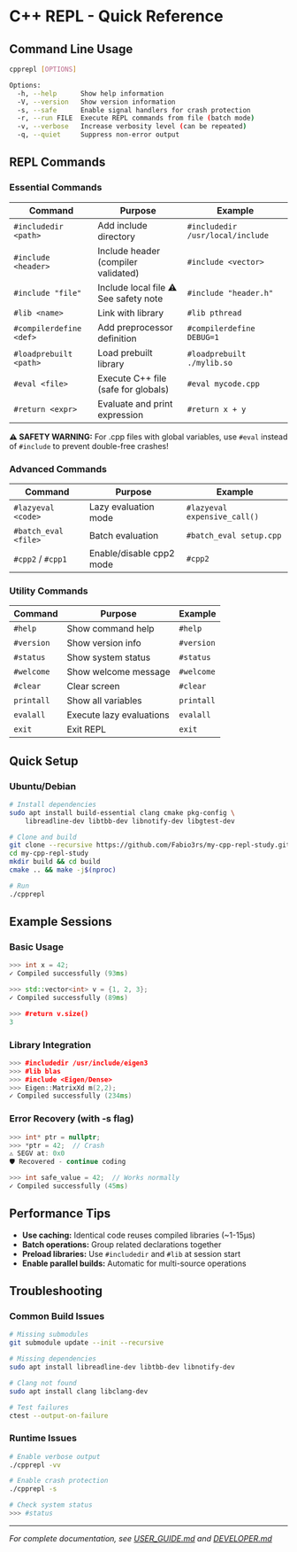 # C++ REPL - Quick Reference

## Command Line Usage

```bash
cpprepl [OPTIONS]

Options:
  -h, --help      Show help information
  -V, --version   Show version information
  -s, --safe      Enable signal handlers for crash protection
  -r, --run FILE  Execute REPL commands from file (batch mode)
  -v, --verbose   Increase verbosity level (can be repeated)
  -q, --quiet     Suppress non-error output
```

## REPL Commands

### Essential Commands
| Command | Purpose | Example |
|---------|---------|---------|
| `#includedir <path>` | Add include directory | `#includedir /usr/local/include` |
| `#include <header>` | Include header (compiler validated) | `#include <vector>` |
| `#include "file"` | Include local file ⚠️ See safety note | `#include "header.h"` |
| `#lib <name>` | Link with library | `#lib pthread` |
| `#compilerdefine <def>` | Add preprocessor definition | `#compilerdefine DEBUG=1` |
| `#loadprebuilt <path>` | Load prebuilt library | `#loadprebuilt ./mylib.so` |
| `#eval <file>` | Execute C++ file (safe for globals) | `#eval mycode.cpp` |
| `#return <expr>` | Evaluate and print expression | `#return x + y` |

**⚠️ SAFETY WARNING:** For .cpp files with global variables, use `#eval` instead of `#include` to prevent double-free crashes!

### Advanced Commands
| Command | Purpose | Example |
|---------|---------|---------|
| `#lazyeval <code>` | Lazy evaluation mode | `#lazyeval expensive_call()` |
| `#batch_eval <file>` | Batch evaluation | `#batch_eval setup.cpp` |
| `#cpp2` / `#cpp1` | Enable/disable cpp2 mode | `#cpp2` |

### Utility Commands
| Command | Purpose | Example |
|---------|---------|---------|
| `#help` | Show command help | `#help` |
| `#version` | Show version info | `#version` |
| `#status` | Show system status | `#status` |
| `#welcome` | Show welcome message | `#welcome` |
| `#clear` | Clear screen | `#clear` |
| `printall` | Show all variables | `printall` |
| `evalall` | Execute lazy evaluations | `evalall` |
| `exit` | Exit REPL | `exit` |

## Quick Setup

### Ubuntu/Debian
```bash
# Install dependencies
sudo apt install build-essential clang cmake pkg-config \
    libreadline-dev libtbb-dev libnotify-dev libgtest-dev

# Clone and build
git clone --recursive https://github.com/Fabio3rs/my-cpp-repl-study.git
cd my-cpp-repl-study
mkdir build && cd build
cmake .. && make -j$(nproc)

# Run
./cpprepl
```

## Example Sessions

### Basic Usage
```cpp
>>> int x = 42;
✓ Compiled successfully (93ms)

>>> std::vector<int> v = {1, 2, 3};
✓ Compiled successfully (89ms)

>>> #return v.size()
3
```

### Library Integration
```cpp
>>> #includedir /usr/include/eigen3
>>> #lib blas
>>> #include <Eigen/Dense>
>>> Eigen::MatrixXd m(2,2);
✓ Compiled successfully (234ms)
```

### Error Recovery (with -s flag)
```cpp
>>> int* ptr = nullptr;
>>> *ptr = 42;  // Crash
⚠️ SEGV at: 0x0
🛡️ Recovered - continue coding

>>> int safe_value = 42;  // Works normally
✓ Compiled successfully (45ms)
```

## Performance Tips

- **Use caching:** Identical code reuses compiled libraries (~1-15μs)
- **Batch operations:** Group related declarations together  
- **Preload libraries:** Use `#includedir` and `#lib` at session start
- **Enable parallel builds:** Automatic for multi-source operations

## Troubleshooting

### Common Build Issues
```bash
# Missing submodules
git submodule update --init --recursive

# Missing dependencies
sudo apt install libreadline-dev libtbb-dev libnotify-dev

# Clang not found
sudo apt install clang libclang-dev

# Test failures
ctest --output-on-failure
```

### Runtime Issues
```bash
# Enable verbose output
./cpprepl -vv

# Enable crash protection  
./cpprepl -s

# Check system status
>>> #status
```

---

*For complete documentation, see [USER_GUIDE.md](USER_GUIDE.md) and [DEVELOPER.md](DEVELOPER.md)*